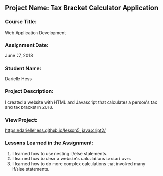 ## Project Name:  Tax Bracket Calculator Application

### Course Title:
Web Application Development

### Assignment Date:  
June 27, 2018

### Student Name:  
Darielle Hess

### Project Description:
I created a website with HTML and Javascript that calculates a person's tax and tax bracket in 2018.

### View Project:
https://dariellehess.github.io/lesson5_javascript2/

### Lessons Learned in the Assignment:
1. I learned how to use nesting if/else statements.
2. I learned how to clear a website's calculations to start over.
3. I learned how to do more complex calculations that involved many if/else statements.


